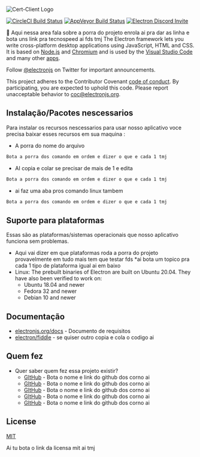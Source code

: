 ![Cert-Client Logo](https://cdn.discordapp.com/attachments/1105276174814421122/1228784924501217371/Captura_de_tela_2024-04-13_160643-transformed-removebg-preview.png?ex=662d4e23&is=661ad923&hm=b25f6ff2ae15e70e12b70c2fdc3b011b2763681ce61f4230a529b1c2cbed73c3&)

[![CircleCI Build Status](https://circleci.com/gh/electron/electron/tree/main.svg?style=shield)](https://circleci.com/gh/electron/electron/tree/main)
[![AppVeyor Build Status](https://ci.appveyor.com/api/projects/status/4lggi9dpjc1qob7k/branch/main?svg=true)](https://ci.appveyor.com/project/electron-bot/electron-ljo26/branch/main)
[![Electron Discord Invite](https://img.shields.io/discord/745037351163527189?color=%237289DA&label=chat&logo=discord&logoColor=white)](https://discord.gg/electronjs)

:memo: Aqui nessa area fala sobre a porra do projeto enrola ai pra dar as linha e bota uns link pra tecnospeed ai fds tmj
The Electron framework lets you write cross-platform desktop applications
using JavaScript, HTML and CSS. It is based on [Node.js](https://nodejs.org/) and
[Chromium](https://www.chromium.org) and is used by the [Visual Studio
Code](https://github.com/Microsoft/vscode/) and many other [apps](https://electronjs.org/apps).

Follow [@electronjs](https://twitter.com/electronjs) on Twitter for important
announcements.

This project adheres to the Contributor Covenant
[code of conduct](https://github.com/electron/electron/tree/main/CODE_OF_CONDUCT.md).
By participating, you are expected to uphold this code. Please report unacceptable
behavior to [coc@electronjs.org](mailto:coc@electronjs.org).

## Instalação/Pacotes nescessarios

Para instalar os recursos nescessarios para usar nosso aplicativo voce precisa baixar esses recursos em sua maquina : 

* A porra do nome do arquivo 
```sh
Bota a porra dos comando em ordem e dizer o que e cada 1 tmj
```
* AI copia e colar se precisar de mais de 1 e edita 
```sh
Bota a porra dos comando em ordem e dizer o que e cada 1 tmj
```
* ai faz uma aba pros comando linux tambem 
```sh
Bota a porra dos comando em ordem e dizer o que e cada 1 tmj
```


## Suporte para plataformas

Essas são as plataformas/sistemas operacionais que nosso aplicativo funciona sem problemas.

* Aqui vai dizer em que plataformas roda a porra do projeto provavelmente em tudo mais tem que testar fds
*ai bota um topico pra cada 1 tipo de plataforma igual ai em baixo
* Linux: The prebuilt binaries of Electron are built on Ubuntu 20.04. They have also been verified to work on:
  * Ubuntu 18.04 and newer
  * Fedora 32 and newer
  * Debian 10 and newer


## Documentação

* [electronjs.org/docs](https://electronjs.org/docs) - Documento de requisitos
* [electron/fiddle](https://github.com/electron/fiddle) - se quiser outro copia e cola o codigo ai 

## Quem fez

* Quer saber quem fez essa projeto existir?
  * [GItHub](https://electronjs.org/docs) - Bota o nome e link do github dos corno ai 
  * [GItHub](https://electronjs.org/docs) - Bota o nome e link do github dos corno ai 
  * [GItHub](https://electronjs.org/docs) - Bota o nome e link do github dos corno ai 
  * [GItHub](https://electronjs.org/docs) - Bota o nome e link do github dos corno ai
  * [GItHub](https://electronjs.org/docs) - Bota o nome e link do github dos corno ai

## License

[MIT](https://github.com/electron/electron/blob/main/LICENSE)

Ai tu bota o link da licensa mit ai tmj
